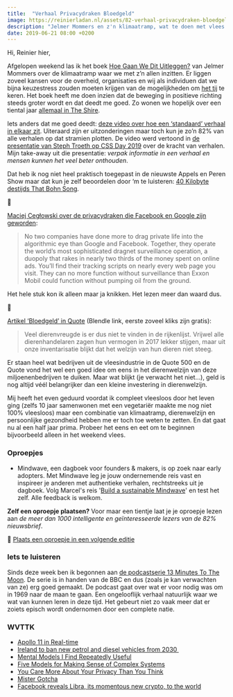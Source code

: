 ```yaml
---
title:  "Verhaal Privacydraken Bloedgeld"
image: https://reinierladan.nl/assets/82-verhaal-privacydraken-bloedgeld.jpg
description: "Jelmer Mommers en z'n klimaatramp, wat te doen met vlees eten en de privacydraken Google en Facebook"
date: 2019-06-21 08:00 +0200
---
```


Hi, Reinier hier,

Afgelopen weekend las ik het boek [Hoe Gaan We Dit Uitleggen?](https://www.goodreads.com/book/show/45168480-hoe-gaan-we-dit-uitleggen) van Jelmer Mommers over de klimaatramp waar we met z’n allen inzitten. Er liggen zoveel kansen voor de overheid, organisaties en wij als individuen dat we bijna keuzestress zouden moeten krijgen van de mogelijkheden om [het tij](https://www.washingtonpost.com/weather/2019/06/14/arctic-ocean-greenland-ice-sheet-have-seen-record-june-ice-loss/) te keren. Het boek heeft me doen inzien dat de beweging in positieve richting steeds groter wordt en dat deedt me goed. Zo wonen we hopelijk over een tiental jaar [allemaal in The Shire](https://www.vice.com/en_us/article/vbngmd/decentralized-microgridding-can-provide-90-of-a-neighborhoods-energy-needs-study-finds?fbclid=IwAR0_yRAmZuvLpfmhEGJDS49yhHja84pUNQyVxwasbvozdu6V8Wiqgdql0Tg).

Iets anders dat me goed deedt: [deze video over hoe een ‘standaard’ verhaal in elkaar zit](https://youtu.be/oP3c1h8v2ZQ). Uiteraard zijn er uitzonderingen maar toch kun je zo’n 82% van alle verhalen op dat stramien plotten. De video werd vertoond in [de presentatie van Steph Troeth op CSS Day 2019](https://youtu.be/bpVBwmW4dWk) over de kracht van verhalen. Mijn take-away uit die presentatie: _verpak informatie in een verhaal en mensen kunnen het veel beter onthouden_.

Dat heb ik nog niet heel praktisch toegepast in de nieuwste Appels en Peren Show maar dat kun je zelf beoordelen door ‘m te luisteren: [40 Kilobyte destijds That Bohn Song](https://appelsenperenshow.nl/aflevering/2019/6/19/168-40-kilobyte-destijds-that-bohn-song).

🐉

[Maciej Cegłowski over de privacydraken die Facebook en Google zijn geworden](https://idlewords.com/2019/06/the_new_wilderness.htm):

> No two companies have done more to drag private life into the algorithmic eye than Google and Facebook. Together, they operate the world’s most sophisticated dragnet surveillance operation, a duopoly that rakes in nearly two thirds of the money spent on online ads. You’ll find their tracking scripts on nearly every web page you visit. They can no more function without surveillance than Exxon Mobil could function without pumping oil from the ground.

Het hele stuk kon ik alleen maar ja knikken. Het lezen meer dan waard dus.

🐖

[Artikel ‘Bloedgeld’ in Quote](https://blendle.com/shared/eyJuIjoiUmVpbmllciIsImEiOiJibmwtcXVvdGUtMjAxOTA2MTgtZjc4NTQzMTEyZjAiLCJ1IjoiMTdmNjY5ZjgtZWEwYy00ODMxLTg0MDktNzYxZTQ1NGIyZmNiIn0.qgrHVaXcPk2Z_iw7M_41mhf5eVWlLk7HF5YqKscBI3w) (Blendle link, eerste zoveel kliks zijn gratis):

> Veel dierenvreugde is er dus niet te vinden in de rijkenlijst. Vrijwel alle dierenhandelaren zagen hun vermogen in 2017 lekker stijgen, maar uit onze inventarisatie blijkt dat het welzijn van hun dieren niet steeg. 

Er staan heel wat bedrijven uit de vleesindustrie in de Quote 500 en de Quote vond het wel een goed idee om eens in het dierenwelzijn van deze miljoenenbedrijven te duiken. Maar wat blijkt (je verwacht het niet…), geld is nog altijd véél belangrijker dan een kleine investering in dierenwelzijn.

Mij heeft het even geduurd voordat ik compleet vleesloos door het leven ging (zelfs 10 jaar samenwonen met een vegetariër maakte me nog niet 100% vleesloos) maar een combinatie van klimaatramp, dierenwelzijn en persoonlijke gezondheid hebben me er toch toe weten te zetten. En dat gaat nu al een half jaar prima. Probeer het eens en eet om te beginnen bijvoorbeeld alleen in het weekend vlees.

### Oproepjes

- Mindwave, een dagboek voor founders & makers, is op zoek naar early adopters. Met Mindwave leg je jouw ondernemende reis vast en inspireer je anderen met authentieke verhalen, rechtstreeks uit je dagboek. Volg Marcel's reis '[Build a sustainable Mindwave](https://mindwave.app/journeys/build-a-sustainable-mindwave-D1lAJl)' en test het zelf. Alle feedback is welkom.

**Zelf een oproepje plaatsen?** Voor maar een tientje laat je je oproepje lezen aan _de meer dan 1000 intelligente en geïnteresseerde lezers van de 82% nieuwsbrief_.

🌟 [Plaats een oproepje in een volgende editie](https://forms.82procent.nl)

### Iets te luisteren

Sinds deze week ben ik begonnen aan [de podcastserie 13 Minutes To The Moon](https://www.bbc.co.uk/programmes/w13xttx2/episodes/downloads). De serie is in handen van de BBC en dus (zoals je kan verwachten van ze) erg goed gemaakt. De podcast gaat over wat er voor nodig was om in 1969 naar de maan te gaan. Een ongelooflijk verhaal natuurlijk waar we wat van kunnen leren in deze tijd. Het gebeurt niet zo vaak meer dat er zoiets episch wordt ondernomen door een complete natie.

### WVTTK

- [Apollo 11 in Real-time](https://apolloinrealtime.org/11/)
- [Ireland to ban new petrol and diesel vehicles from 2030 ](https://www.bbc.com/news/world-europe-48668791)
- [Mental Models I Find Repeatedly Useful](https://medium.com/@yegg/mental-models-i-find-repeatedly-useful-936f1cc405d)
- [Five Models for Making Sense of Complex Systems](https://medium.com/@cwodtke/five-models-for-making-sense-of-complex-systems-134be897b6b3)
- [You Care More About Your Privacy Than You Think](https://www.nytimes.com/2019/06/11/opinion/privacy-facebook-sexting.html)
- [Mister Gotcha](https://thenib.com/mister-gotcha)
- [Facebook reveals Libra, its momentous new crypto, to the world](https://decrypt.co/7502/facebook-libra-coin-cryptocurrency-launch-calibra)
